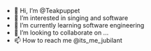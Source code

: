 - 👋 Hi, I’m @Teakpuppet
- 👀 I’m interested in singing and software 
- 🌱 I’m currently learning software engineering 
- 💞️ I’m looking to collaborate on ...
- 📫 How to reach me @its_me_jubilant 

<!---
Teakpuppet/Teakpuppet is a ✨ special ✨ repository because its `README.md` (this file) appears on your GitHub profile.
You can click the Preview link to take a look at your changes.
--->
